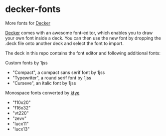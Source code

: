 # decker-fonts
 More fonts for [Decker](https://github.com/JohnEarnest/Decker)

[Decker](https://github.com/JohnEarnest/Decker) comes with an awesome font-editor, which enables you to draw your own font inside a deck. You can then use the new font by dropping the .deck file onto another deck and select the font to import.

The deck in this repo contains the font editor and following additional fonts:

Custom fonts by 1jss
- "Compact", a compact sans serif font by 1jss
- "Typewriter", a round serif font by 1jss
- "Curseve", an italic font by 1jss

Monospace fonts converted by [ktye](https://github.com/ktye) 
- "f10x20"
- "f16x32"
- "vt220"
- "zevv"
- "lucx11"
- "lucx13"
